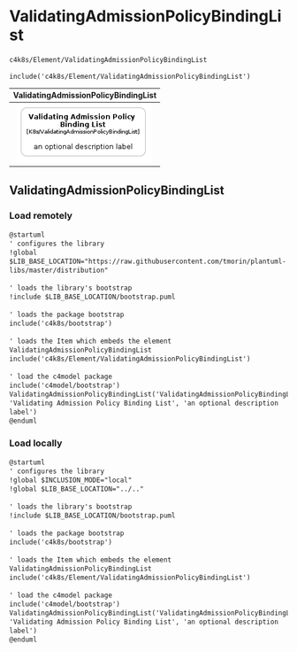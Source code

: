 # ValidatingAdmissionPolicyBindingList


```text
c4k8s/Element/ValidatingAdmissionPolicyBindingList
```

```text
include('c4k8s/Element/ValidatingAdmissionPolicyBindingList')
```



| ValidatingAdmissionPolicyBindingList |
| :---: |
| ![illustration for ValidatingAdmissionPolicyBindingList](../../c4k8s/Element/ValidatingAdmissionPolicyBindingList.Local.png) |




## ValidatingAdmissionPolicyBindingList

### Load remotely
```plantuml
@startuml
' configures the library
!global $LIB_BASE_LOCATION="https://raw.githubusercontent.com/tmorin/plantuml-libs/master/distribution"

' loads the library's bootstrap
!include $LIB_BASE_LOCATION/bootstrap.puml

' loads the package bootstrap
include('c4k8s/bootstrap')

' loads the Item which embeds the element ValidatingAdmissionPolicyBindingList
include('c4k8s/Element/ValidatingAdmissionPolicyBindingList')

' load the c4model package
include('c4model/bootstrap')
ValidatingAdmissionPolicyBindingList('ValidatingAdmissionPolicyBindingList', 'Validating Admission Policy Binding List', 'an optional description label')
@enduml
```

### Load locally
```plantuml
@startuml
' configures the library
!global $INCLUSION_MODE="local"
!global $LIB_BASE_LOCATION="../.."

' loads the library's bootstrap
!include $LIB_BASE_LOCATION/bootstrap.puml

' loads the package bootstrap
include('c4k8s/bootstrap')

' loads the Item which embeds the element ValidatingAdmissionPolicyBindingList
include('c4k8s/Element/ValidatingAdmissionPolicyBindingList')

' load the c4model package
include('c4model/bootstrap')
ValidatingAdmissionPolicyBindingList('ValidatingAdmissionPolicyBindingList', 'Validating Admission Policy Binding List', 'an optional description label')
@enduml
```

